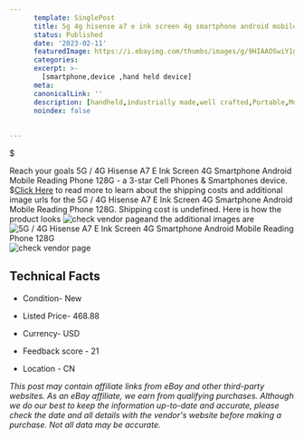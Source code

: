 ```yaml
---
      template: SinglePost
      title: 5g 4g hisense a7 e ink screen 4g smartphone android mobile reading phone 128g
      status: Published
      date: '2023-02-11'
      featuredImage: https://i.ebayimg.com/thumbs/images/g/9HIAAOSwiY1giY1b/s-l225.jpg
      categories: 
      excerpt: >-
        [smartphone,device ,hand held device]
      meta:
      canonicalLink: ''
      description: [handheld,industrially made,well crafted,Portable,Mobile,Compact,Convenient,Lightweight,Maneuverable,Man-portable,Miniature,Carriable,Hand-held,Light,Holdable,Transportable,Mobile device,Pocket-sized,On-the-go,Wireless,Cordless,Compact size,Convenient size, smartphone,device ,hand held device]
      noindex: false
      
        
---
```

$

Reach your goals 5G / 4G Hisense A7 E Ink Screen 4G Smartphone Android Mobile Reading Phone 128G - a 3-star Cell Phones & Smartphones device.
$[Click Here](https://www.ebay.com/itm/234186878683?hash=item3686a02edb%3Ag%3A9HIAAOSwiY1giY1b&mkevt=1&mkcid=1&mkrid=711-53200-19255-0&campid=%253CePNCampaignId%253E&customid=%253CreferenceId%253E&toolid=10049) to read more to learn about the shipping costs and additional image urls for the 5G / 4G Hisense A7 E Ink Screen 4G Smartphone Android Mobile Reading Phone 128G. Shipping cost is undefined. Here is how the product looks ![check vendor page](https://i.ebayimg.com/thumbs/images/g/9HIAAOSwiY1giY1b/s-l225.jpg)and the additional images are![5G / 4G Hisense A7 E Ink Screen 4G Smartphone Android Mobile Reading Phone 128G](https://i.ebayimg.com/images/g/9HIAAOSwiY1giY1b/s-l960.jpg)![check vendor page](https://origin-galleryplus.ebayimg.com/ws/web/234186878683_2_0_1/225x225.jpg,https://origin-galleryplus.ebayimg.com/ws/web/234186878683_3_0_1/225x225.jpg,https://origin-galleryplus.ebayimg.com/ws/web/234186878683_4_0_1/225x225.jpg,https://origin-galleryplus.ebayimg.com/ws/web/234186878683_5_0_1/225x225.jpg,https://origin-galleryplus.ebayimg.com/ws/web/234186878683_6_0_1/225x225.jpg,https://origin-galleryplus.ebayimg.com/ws/web/234186878683_7_0_1/225x225.jpg,https://origin-galleryplus.ebayimg.com/ws/web/234186878683_8_0_1/225x225.jpg,https://origin-galleryplus.ebayimg.com/ws/web/234186878683_9_0_1/225x225.jpg,https://origin-galleryplus.ebayimg.com/ws/web/234186878683_10_0_1/225x225.jpg,https://origin-galleryplus.ebayimg.com/ws/web/234186878683_11_0_1/225x225.jpg,https://origin-galleryplus.ebayimg.com/ws/web/234186878683_12_0_1/225x225.jpg)



 ## Technical Facts 



     
      

 - Condition- New 


      

 - Listed Price- 468.88 


      

 - Currency- USD 


      

 - Feedback score - 21 


      

 - Location - CN 


      
      

 *_This post may contain affiliate links from eBay and other third-party websites. As an eBay affiliate, we earn from qualifying purchases. Although we do our best to keep the information up-to-date and accurate, please check the date and all details with the vendor's website before making a purchase. Not all data may be accurate._*






